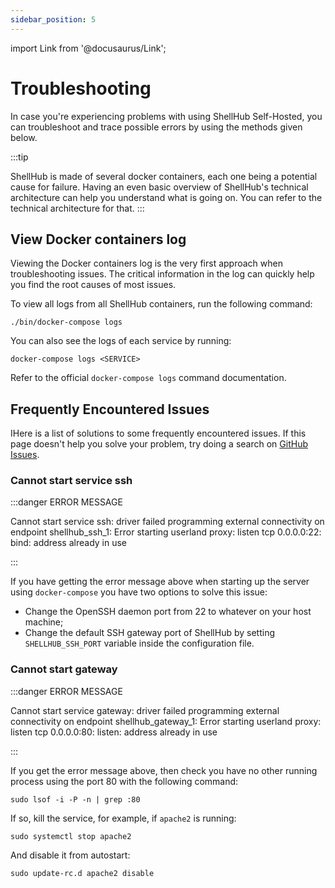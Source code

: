 ```yaml
---
sidebar_position: 5
---
```


import Link from '@docusaurus/Link';

# Troubleshooting

In case you're experiencing problems with using ShellHub Self-Hosted,
you can troubleshoot and trace possible errors by using the methods given below.

:::tip

ShellHub is made of several docker containers,
each one being a potential cause for failure.
Having an even basic overview of ShellHub's technical architecture
can help you understand what is going on.
You can refer to the technical architecture for that.
:::

## View Docker containers log

Viewing the Docker containers log is the very first approach when troubleshooting issues.
The critical information in the log can quickly help you find the root causes of most issues.

To view all logs from all ShellHub containers, run the following command:

```
./bin/docker-compose logs
```

You can also see the logs of each service by running:

```
docker-compose logs <SERVICE>
```

Refer to the official `docker-compose logs` command <Link to="https://docs.docker.com/engine/reference/commandline/compose_logs/">documentation</Link>.


## Frequently Encountered Issues

IHere is a list of solutions to some frequently encountered issues.
If this page doesn't help you solve your problem,
try doing a search on [GitHub Issues](https://github.com/shellhub-io/shellhub/issues).

### Cannot start service ssh

:::danger ERROR MESSAGE

Cannot start service ssh: driver failed programming external connectivity on endpoint shellhub_ssh_1: Error starting userland proxy: listen tcp 0.0.0.0:22: bind: address already in use

:::

If you have getting the error message above when starting up the server using `docker-compose` you have two options to solve this issue:

* Change the OpenSSH daemon port from 22 to whatever on your host machine;
* Change the default SSH gateway port of ShellHub by setting `SHELLHUB_SSH_PORT` variable inside the configuration file.

### Cannot start gateway

:::danger ERROR MESSAGE

Cannot start service gateway: driver failed programming external connectivity on endpoint shellhub_gateway_1: Error starting userland proxy: listen tcp 0.0.0.0:80: listen: address already in use

:::

If you get the error message above, then check you have no other running process using the port 80 with the following command:

```
sudo lsof -i -P -n | grep :80
```

If so, kill the service, for example, if `apache2` is running:

```
sudo systemctl stop apache2
```

And disable it from autostart:

```
sudo update-rc.d apache2 disable
```
